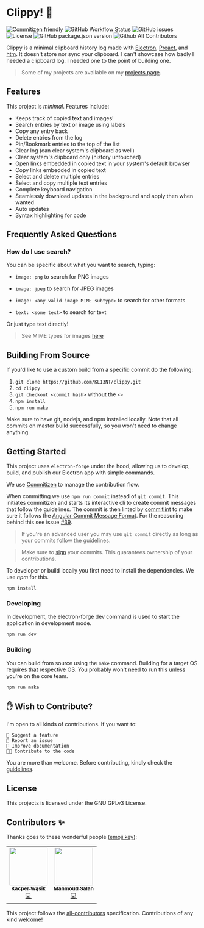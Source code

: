 # Clippy! 🚀

[![Commitizen
friendly](https://img.shields.io/badge/commitizen-friendly-brightgreen.svg)](http://commitizen.github.io/cz-cli/)
![GitHub Workflow
Status](https://img.shields.io/github/workflow/status/kl13nt/clippy/release)
![GitHub issues](https://img.shields.io/github/issues-raw/kl13nt/clippy)
![License](https://img.shields.io/github/license/kl13nt/clippy)
![GitHub package.json
version](https://img.shields.io/github/package-json/v/kl13nt/clippy)
![Github All
Contributors](https://img.shields.io/github/all-contributors/kl13nt/clippy)

Clippy is a minimal clipboard history log made with
[Electron](https://electronjs.org), [Preact](https://preactjs.com), and
[htm](https://github.com/developit/htm). It doesn't store nor sync your
clipboard. I can't showcase how badly I needed a clipboard log. I
needed one to the point of building one.

> Some of my projects are available on my [projects page](https://iamnabil.netlify.app/projects).

## Features

This project is _minimal_. Features include:

- Keeps track of copied text and images!
- Search entries by text or image using labels
- Copy any entry back
- Delete entries from the log
- Pin/Bookmark entries to the top of the list
- Clear log (can clear system's clipboard as well)
- Clear system's clipboard only (history untouched)
- Open links embedded in copied text in your system's default browser
- Copy links embedded in copied text
- Select and delete multiple entries
- Select and copy multiple text entries
- Complete keyboard navigation
- Seamlessly download updates in the background and apply then when wanted
- Auto updates
- Syntax highlighting for code

## Frequently Asked Questions

### How do I use search?

You can be specific about what you want to search, typing:

- `image: png` to search for PNG images

- `image: jpeg` to search for JPEG images

- `image: <any valid image MIME subtype>` to search for other formats

- `text: <some text>` to search for text

Or just type text directly!

> See MIME types for images [here](https://developer.mozilla.org/en-US/docs/Web/HTTP/Basics_of_HTTP/MIME_types#image_types)

## Building From Source

If you'd like to use a custom build from a specific commit do the following:

1. `git clone https://github.com/KL13NT/clippy.git`
2. `cd clippy`
3. `git checkout <commit hash>` without the `<>`
4. `npm install`
5. `npm run make`

Make sure to have git, nodejs, and npm installed locally. Note that all commits on master build successfully, so you won't need to change
anything.

## Getting Started

This project uses `electron-forge` under the hood, allowing us to develop,
build, and publish our Electron app with simple commands.

We use [Commitizen](https://github.com/commitizen) to manage the contribution flow.

When committing we use `npm run commit` instead of `git commit`. This initiates
commitizen and starts its interactive cli to create commit messages that follow
the guidelines. The commit is then linted by
[commitlint](https://github.com/conventional-changelog/commitlint) to make sure
it follows the [Angular Commit Message
Format](https://github.com/angular/angular/blob/master/CONTRIBUTING.md#-commit-message-format).
For the reasoning behind this see issue [#39](https://github.com/KL13NT/clippy/issues/39).

> If you're an advanced user you may use `git commit` directly as long as your
> commits follow the guidelines.

> Make sure to [sign](https://docs.github.com/en/github/authenticating-to-github/managing-commit-signature-verification) your commits. This guarantees ownership of your contributions.

To developer or build locally you first need to install the dependencies. We use
_npm_ for this.

```
npm install
```

### Developing

In development, the electron-forge dev command is used to start the application
in development mode.

```
npm run dev
```

### Building

You can build from source using the `make` command. Building for a target OS requires
that respective OS. You probably won't need to run this unless you're on the
core team.

```
npm run make
```

## ✋ Wish to Contribute?

I'm open to all kinds of contributions. If you want to:

```
🤔 Suggest a feature
🐛 Report an issue
📖 Improve documentation
👩‍💻 Contribute to the code
```

You are more than welcome. Before contributing, kindly check the [guidelines](./CONTRIBUTING.md).

## License

This projects is licensed under the GNU GPLv3 License.

## Contributors ✨

Thanks goes to these wonderful people ([emoji key](https://allcontributors.org/docs/en/emoji-key)):

<!-- ALL-CONTRIBUTORS-LIST:START - Do not remove or modify this section -->
<!-- prettier-ignore-start -->
<!-- markdownlint-disable -->
<table>
  <tr>
    <td align="center"><a href="https://github.com/iamkacperwasik"><img src="https://avatars.githubusercontent.com/u/57839948?v=4?s=100" width="100px;" alt=""/><br /><sub><b>Kacper Wąsik</b></sub></a><br /><a href="https://github.com/KL13NT/clippy/commits?author=iamkacperwasik" title="Code">💻</a></td>
    <td align="center"><a href="https://github.com/MahmoudHendi1"><img src="https://avatars.githubusercontent.com/u/51229687?v=4?s=100" width="100px;" alt=""/><br /><sub><b>Mahmoud Salah</b></sub></a><br /><a href="https://github.com/KL13NT/clippy/commits?author=MahmoudHendi1" title="Code">💻</a></td>
  </tr>
</table>

<!-- markdownlint-restore -->
<!-- prettier-ignore-end -->

<!-- ALL-CONTRIBUTORS-LIST:END -->

This project follows the [all-contributors](https://github.com/all-contributors/all-contributors) specification. Contributions of any kind welcome!
